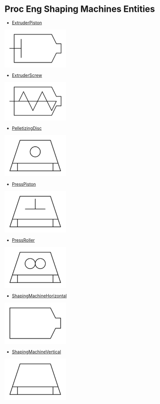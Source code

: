 # Proc Eng Shaping Machines Entities


- [ExtruderPiston](./extruder-piston.md)  
<img src="./extruder-piston.png" width="200"/>

- [ExtruderScrew](./extruder-screw.md)  
<img src="./extruder-screw.png" width="200"/>

- [PelletizingDisc](./pelletizing-disc.md)  
<img src="./pelletizing-disc.png" width="200"/>

- [PressPiston](./press-piston.md)  
<img src="./press-piston.png" width="200"/>

- [PressRoller](./press-roller.md)  
<img src="./press-roller.png" width="200"/>

- [ShapingMachineHorizontal](./shaping-machine-horizontal.md)  
<img src="./shaping-machine-horizontal.png" width="200"/>

- [ShapingMachineVertical](./shaping-machine-vertical.md)  
<img src="./shaping-machine-vertical.png" width="200"/>
